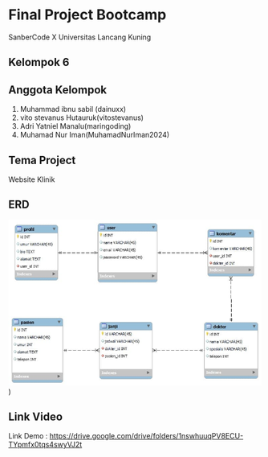 # Final Project Bootcamp
SanberCode X Universitas Lancang Kuning

## Kelompok 6

## Anggota Kelompok
1. Muhammad ibnu sabil (dainuxx)
2. vito stevanus Hutauruk(vitostevanus)
3. Adri Yatniel Manalu(maringoding)
4. Muhamad Nur Iman(MuhamadNurIman2024)

## Tema Project
Website Klinik

## ERD
![Gambar ERD](ERD/erd_baru.jpeg))

## Link Video
Link Demo : https://drive.google.com/drive/folders/1nswhuuqPV8ECU-TYpmfx0tqs4swyVJ2t

